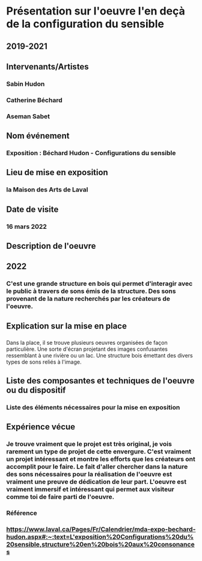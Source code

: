 # Présentation sur l'oeuvre l'en deçà de la configuration du sensible 
## 2019-2021

## Intervenants/Artistes
### Sabin Hudon
### Catherine Béchard 
### Aseman Sabet

## Nom événement
### Exposition : Béchard Hudon - Configurations du sensible

## Lieu de mise en exposition
### la Maison des Arts de Laval

## Date de visite
### 16 mars 2022

## Description de l'oeuvre
## 2022
### C'est une grande structure en bois qui permet d'interagir avec le public à travers de sons émis de la structure. Des sons provenant de la nature  recherchés par les créateurs de l'oeuvre.  

## Explication sur la mise en place
###
Dans la place, il se trouve plusieurs oeuvres organisées de façon particulière. Une sorte d'écran projetant des images confusantes ressemblant à une rivière ou un lac. Une structure bois émettant des divers types de sons reliés à l'image. 
## Liste des composantes et techniques de l'oeuvre ou du dispositif 
###

### Liste des éléments nécessaires pour la mise en exposition 
##

## Expérience vécue
### Je trouve vraiment que le projet est très original, je vois rarement un type de projet de cette envergure. C'est vraiment un projet intéressant et montre les efforts que les créateurs ont accomplit pour le faire. Le fait d'aller chercher dans la nature des sons nécessaires pour la réalisation de l'oeuvre est vraiment une preuve de dédication de leur part. L'oeuvre est vraiment immersif et intéressant qui permet aux visiteur comme toi de faire parti de l'oeuvre.
### Référence
### https://www.laval.ca/Pages/Fr/Calendrier/mda-expo-bechard-hudon.aspx#:~:text=L'exposition%20Configurations%20du%20sensible,structure%20en%20bois%20aux%20consonances
